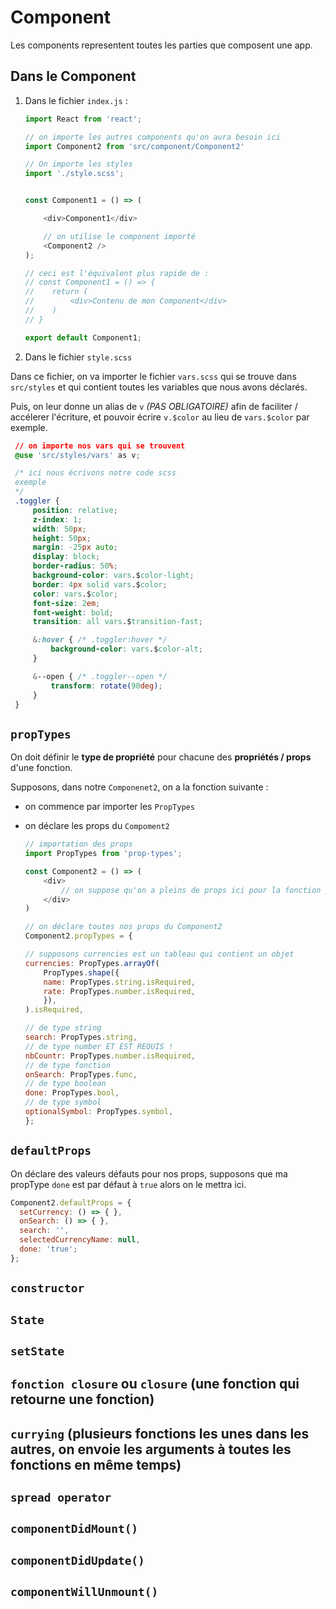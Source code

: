 # Component
Les components representent toutes les parties que composent une app.

## Dans le Component
1. Dans le fichier `index.js` :

    ```js
    import React from 'react';

    // on importe les autres components qu'on aura besoin ici
    import Component2 from 'src/component/Component2'

    // On importe les styles
    import './style.scss';


    const Component1 = () => (

        <div>Component1</div>

        // on utilise le component importé
        <Component2 />
    );

    // ceci est l'équivalent plus rapide de :
    // const Component1 = () => {
    //    return (
    //        <div>Contenu de mon Component</div>
    //    )
    // }

    export default Component1;
    ```

2. Dans le fichier `style.scss`

Dans ce fichier, on va importer le fichier `vars.scss` qui se trouve dans `src/styles` et qui contient toutes les variables que nous avons déclarés.

Puis, on leur donne un alias de `v` _(PAS OBLIGATOIRE)_ afin de faciliter / accélerer l'écriture, et pouvoir écrire `v.$color` au lieu de `vars.$color` par exemple.

   ```css
    // on importe nos vars qui se trouvent 
    @use 'src/styles/vars' as v;

    /* ici nous écrivons notre code scss
    exemple
    */
    .toggler {
        position: relative;
        z-index: 1;
        width: 50px;
        height: 50px;
        margin: -25px auto;
        display: block;
        border-radius: 50%;
        background-color: vars.$color-light;
        border: 4px solid vars.$color;
        color: vars.$color;
        font-size: 2em;
        font-weight: bold;
        transition: all vars.$transition-fast;
  
        &:hover { /* .toggler:hover */
            background-color: vars.$color-alt;
        }

        &--open { /* .toggler--open */
            transform: rotate(90deg);
        }
    }
   ```


## `propTypes`
On doit définir le **type de propriété** pour chacune des **propriétés / props** d'une fonction.

Supposons, dans notre `Componenet2`, on a la fonction suivante :

 - on commence par importer les `PropTypes`
 - on déclare les props du `Compoment2`

    ```js
    // importation des props
    import PropTypes from 'prop-types';

    const Component2 = () => (
        <div>
            // on suppose qu'on a pleins de props ici pour la fonction pour pouvoir faire le PropTypes
        </div>
    )

    // on déclare toutes nos props du Component2
    Component2.propTypes = {
    
    // supposons currencies est un tableau qui contient un objet
    currencies: PropTypes.arrayOf(
        PropTypes.shape({
        name: PropTypes.string.isRequired,
        rate: PropTypes.number.isRequired,
        }),
    ).isRequired,

    // de type string
    search: PropTypes.string,
    // de type number ET EST REQUIS !
    nbCountr: PropTypes.number.isRequired,
    // de type fonction
    onSearch: PropTypes.func,
    // de type boolean
    done: PropTypes.bool,
    // de type symbol
    optionalSymbol: PropTypes.symbol,
    };
    ```

## `defaultProps`

On déclare des valeurs défauts pour nos props, supposons que ma propType `done` est par défaut à `true` alors on le mettra ici.

  ```js
  Component2.defaultProps = {
    setCurrency: () => { },
    onSearch: () => { },
    search: '',
    selectedCurrencyName: null,
    done: 'true';
  };
  ```

## `constructor`
## `State`
## `setState`

## `fonction closure` ou `closure` (une fonction qui retourne une fonction)
## `currying` (plusieurs fonctions les unes dans les autres, on envoie les arguments à toutes les fonctions en même temps)

## `spread operator`

## `componentDidMount()`
## `componentDidUpdate()`
## `componentWillUnmount()`
